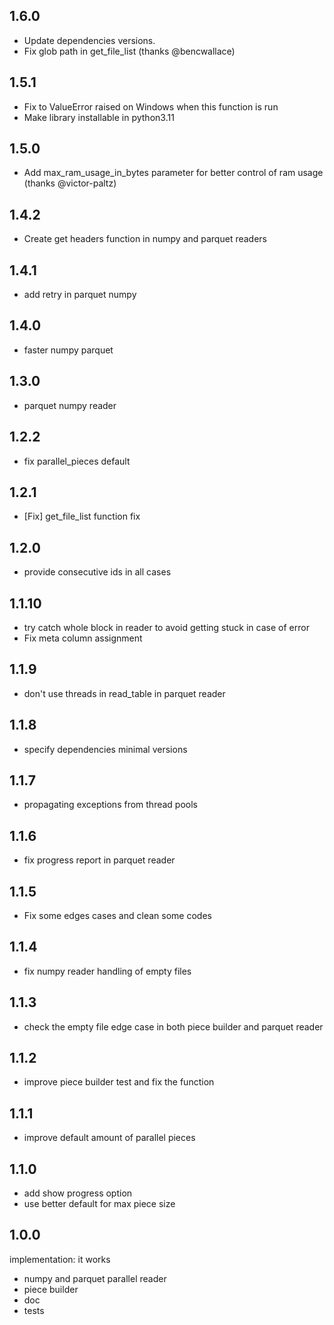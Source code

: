 ## 1.6.0

* Update dependencies versions.
* Fix glob path in get_file_list (thanks @bencwallace)

## 1.5.1

* Fix to ValueError raised on Windows when this function is run
* Make library installable in python3.11 

## 1.5.0

* Add max_ram_usage_in_bytes parameter for better control of ram usage (thanks @victor-paltz)

## 1.4.2

* Create get headers function in numpy and parquet readers 

## 1.4.1

* add retry in parquet numpy

## 1.4.0

* faster numpy parquet

## 1.3.0

* parquet numpy reader

## 1.2.2

* fix parallel_pieces default

## 1.2.1

* [Fix] get_file_list function fix

## 1.2.0

* provide consecutive ids in all cases

## 1.1.10

* try catch whole block in reader to avoid getting stuck in case of error
* Fix meta column assignment

## 1.1.9

* don't use threads in read_table in parquet reader

## 1.1.8

* specify dependencies minimal versions

## 1.1.7

* propagating exceptions from thread pools

## 1.1.6

* fix progress report in parquet reader

## 1.1.5

* Fix some edges cases and clean some codes

## 1.1.4

* fix numpy reader handling of empty files

## 1.1.3

* check the empty file edge case in both piece builder and parquet reader

## 1.1.2

* improve piece builder test and fix the function

## 1.1.1

* improve default amount of parallel pieces

## 1.1.0

* add show progress option
* use better default for max piece size

## 1.0.0

implementation: it works

* numpy and parquet parallel reader
* piece builder
* doc
* tests
